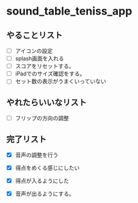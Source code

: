 # sound_table_teniss_app

## やることリスト
- [ ] アイコンの設定
- [ ] splash画面を入れる
- [ ] スコアをリセットする。
- [ ] iPadでのサイズ確認をする。
- [ ] セット数の表示がうまくいっていない

## やれたらいいなリスト
- [ ] フリップの方向の調整

## 完了リスト
- [x] 音声の調整を行う
- [x] 得点をめくる感じにしたい
- [x] 得点が入るようにした
- [x] 音声が出るようにする。
 